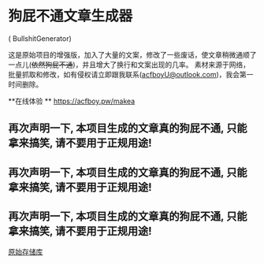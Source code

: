 # 狗屁不通文章生成器
( BullshitGenerator)

这是原始项目的增强版，加入了大量的文案，修改了一些废话，使文章稍微通顺了一点儿(~~依然狗屁不通~~)，并且增大了换行和文案出现的几率。
素材来源于网络，批量抓取和修改，如有侵权请立即跟我联系(acfboyU@outlook.com)，我会第一时间删除。

**在线体验 ** <https://acfboy.pw/makea>
## 再次声明一下, 本项目生成的文章真的狗屁不通, 只能拿来搞笑, 请不要用于正规用途!
## 再次声明一下, 本项目生成的文章真的狗屁不通, 只能拿来搞笑, 请不要用于正规用途!
## 再次声明一下, 本项目生成的文章真的狗屁不通, 只能拿来搞笑, 请不要用于正规用途!

[原始存储库](https://github.com/menzi11/BullshitGenerator)

